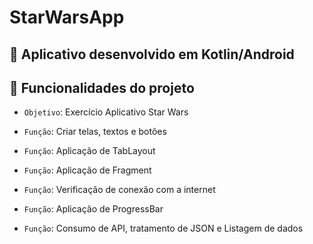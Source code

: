 
#  StarWarsApp 

## 📁 Aplicativo desenvolvido em Kotlin/Android

## :hammer: Funcionalidades do projeto

- `Objetivo`: Exercício Aplicativo Star Wars

- `Função`: Criar telas, textos e botões

- `Função`: Aplicação de TabLayout

- `Função`: Aplicação de Fragment

- `Função`: Verificação de conexão com a internet

- `Função`: Aplicação de ProgressBar

- `Função`: Consumo de API, tratamento de JSON e Listagem de dados
